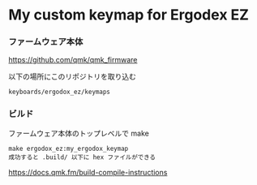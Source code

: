 # My custom keymap for Ergodex EZ

### ファームウェア本体
https://github.com/qmk/qmk_firmware

以下の場所にこのリポジトリを取り込む
```
keyboards/ergodox_ez/keymaps
```

### ビルド

ファームウェア本体のトップレベルで make
```
make ergodox_ez:my_ergodox_keymap
成功すると .build/ 以下に hex ファイルができる
```

https://docs.qmk.fm/build-compile-instructions
